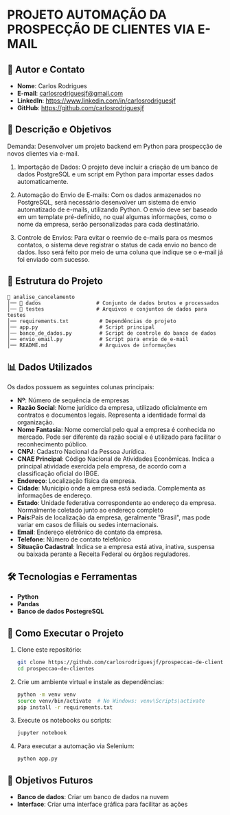 # PROJETO AUTOMAÇÃO DA PROSPECÇÃO DE CLIENTES VIA E-MAIL

## 👤 Autor e Contato
- **Nome**: Carlos Rodrigues
- **E-mail**: carlosrodriguesjf@gmail.com
- **LinkedIn**: https://www.linkedin.com/in/carlosrodriguesjf
- **GitHub**: https://github.com/carlosrodriguesjf


## 📌 Descrição e Objetivos
Demanda: Desenvolver um projeto backend em Python para prospecção de novos clientes via e-mail.

1. Importação de Dados:
O projeto deve incluir a criação de um banco de dados PostgreSQL e um script em Python para importar esses dados automaticamente.

2. Automação do Envio de E-mails:
Com os dados armazenados no PostgreSQL, será necessário desenvolver um sistema de envio automatizado de e-mails, 
utilizando Python. O envio deve ser baseado em um template pré-definido, no qual algumas informações, como o 
nome da empresa, serão personalizadas para cada destinatário.

3. Controle de Envios:
Para evitar o reenvio de e-mails para os mesmos contatos, o sistema deve registrar o status de cada envio no 
banco de dados. Isso será feito por meio de uma coluna que indique se o e-mail já foi enviado com sucesso.



## 📂 Estrutura do Projeto
```
📁 analise_cancelamento
│── 📂 dados                  # Conjunto de dados brutos e processados
│── 📂 testes                 # Arquivos e conjuntos de dados para testes
│── requirements.txt          # Dependências do projeto
│── app.py                    # Script principal
│── banco_de_dados.py         # Script de controle do banco de dados
│── envio_email.py            # Script para envio de e-mail
│── README.md                 # Arquivos de informações
```


## 📊 Dados Utilizados
Os dados possuem as seguintes colunas principais:
- **Nº**: Número de sequência de empresas
- **Razão Social**: Nome jurídico da empresa, utilizado oficialmente em contratos e documentos legais. Representa a identidade formal da organização.
- **Nome Fantasia**: Nome comercial pelo qual a empresa é conhecida no mercado. Pode ser diferente da razão social e é utilizado para facilitar o reconhecimento público.
- **CNPJ**: Cadastro Nacional da Pessoa Jurídica.
- **CNAE Principal**: Código Nacional de Atividades Econômicas. Indica a principal atividade exercida pela empresa, de acordo com a classificação oficial do IBGE.
- **Endereço**: Localização física da empresa. 
- **Cidade**: Município onde a empresa está sediada. Complementa as informações de endereço.
- **Estado**: Unidade federativa correspondente ao endereço da empresa. Normalmente coletado junto ao endereço completo
- **País**:País de localização da empresa, geralmente "Brasil", mas pode variar em casos de filiais ou sedes internacionais.
- **Email**: Endereço eletrônico de contato da empresa.
- **Telefone**: Número de contato telefônico
- **Situação Cadastral**: Indica se a empresa está ativa, inativa, suspensa ou baixada perante a Receita Federal ou órgãos reguladores.



## 🛠️ Tecnologias e Ferramentas
- **Python**
- **Pandas**
- **Banco de dados PostegreSQL**



## 🚀 Como Executar o Projeto
1. Clone este repositório:
   ```bash
   git clone https://github.com/carlosrodriguesjf/prospeccao-de-clientes.git
   cd prospeccao-de-clientes
   ```
2. Crie um ambiente virtual e instale as dependências:
   ```bash
   python -m venv venv
   source venv/bin/activate  # No Windows: venv\Scripts\activate
   pip install -r requirements.txt
   ```
3. Execute os notebooks ou scripts:
   ```bash
   jupyter notebook
   ```
4. Para executar a automação via Selenium:
   ```bash
   python app.py
   ```


## 🔮 Objetivos Futuros
- **Banco de dados**: Criar um banco de dados na nuvem
- **Interface**: Criar uma interface gráfica para facilitar as ações


